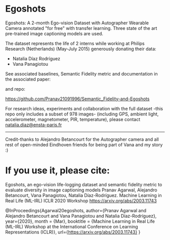 # Egoshots
Egoshots: A 2-month Ego-vision Dataset with Autographer Wearable Camera annotated "for free" with transfer learning. 
Three state of the art pre-trained image captioning models are used.

The dataset represents the life of 2 interns while working at Philips Research (Netherlands) (May-July 2015) generously donating their data:

* Natalia Díaz Rodríguez 
* Vana Panagiotou

See associated baselines, Semantic Fidelity metric and documentation in the associated paper:

and repo:

https://github.com/Pranav21091996/Semantic_Fidelity-and-Egoshots

For research ideas, experiments and collaboration with the full dataset -this repo only includes a subset of 978 images- (including GPS, ambient light, accelerometer, magnetometer, PIR, temperature), please contact natalia.diaz@ensta-paris.fr



---
Credit-thanks to Alejandro Betancourt for the Autographer camera and all rest of open-minded Eindhoven friends for being part of Vana and my story :)

# If you use it, please cite:

Egoshots, an ego-vision life-logging dataset and semantic fidelity metric to evaluate diversity in image captioning models Pranav Agarwal, Alejandro Betancourt, Vana Panagiotou, Natalia Díaz-Rodríguez. Machine Learning in Real Life (ML-IRL) ICLR 2020 Workshop https://arxiv.org/abs/2003.11743


@InProceedings{Agarwal20egoshots,
    author={Pranav Agarwal and Alejandro Betancourt and Vana Panagiotou and Natalia Díaz-Rodríguez},
    year={2020},
    month = {Mar},
    booktitle = {Machine Learning in Real Life (ML-IRL) Workshop at the International Conference on Learning Representations  (ICLR)},
    url={https://arxiv.org/abs/2003.11743}
}

